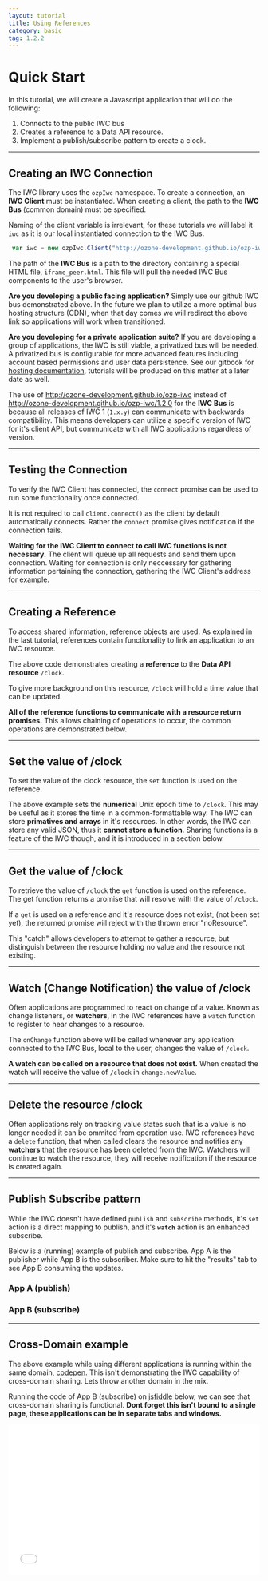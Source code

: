 ```yaml
---
layout: tutorial
title: Using References
category: basic
tag: 1.2.2
---
```


# Quick Start
In this tutorial, we will create a Javascript application that will do the following:

  1. Connects to the public IWC bus
  2. Creates a reference to a Data API resource.
  3. Implement a publish/subscribe pattern to create a clock.

***

## Creating an IWC Connection
The IWC library uses the `ozpIwc` namespace. To create a connection, an  
**IWC Client** must be instantiated. When creating a client, the path to the
**IWC Bus** (common domain) must be specified.

Naming of the client variable is irrelevant, for these tutorials we will label
it `iwc` as it is our local instantiated connection to the IWC Bus.

``` js
 var iwc = new ozpIwc.Client("http://ozone-development.github.io/ozp-iwc");
```

The path of the **IWC Bus** is a path to the directory containing a special HTML
file, `iframe_peer.html`. This file will pull the needed IWC Bus components to
the user's browser.

**Are you developing a public facing application?** Simply use our github IWC
bus demonstrated above. In the future we plan to utilize a more optimal bus
hosting structure (CDN), when that day comes we will redirect the above link so
applications will work when transitioned.

**Are you developing for a private application suite?** If you are developing a
group of applications, the IWC is still viable, a privatized bus will be needed.
A privatized bus is configurable for more advanced features including account
based permissions and user data persistence. See our gitbook for
[hosting documentation]({{site.baseurl}}/{{page.tag}}/gitbook/bus/overview.html), tutorials will
be produced on this matter at a later date as well.

The use of http://ozone-development.github.io/ozp-iwc instead of
http://ozone-development.github.io/ozp-iwc/1.2.0 for the **IWC Bus**  is because all
releases of IWC 1 (`1.x.y`) can communicate with backwards compatibility. This
means developers can utilize a specific version of IWC for it's client API, but
communicate with all IWC applications regardless of version.

***

## Testing the Connection
To verify the IWC Client has connected, the `connect` promise can be used to run some functionality once connected.

<p data-height="170" data-theme-id="0" data-slug-hash="bERzVV" data-default-tab="js" data-user="Kevin-K" class='codepen'></p>


It is not required to call `client.connect()` as the client by default
automatically connects. Rather the `connect` promise gives notification if
the connection fails.

**Waiting for the IWC Client to connect to call IWC functions is not necessary.**
The client will queue up all requests and send them upon connection. Waiting
for connection is only neccessary for gathering information pertaining the
connection, gathering the IWC Client's address for example.


***
## Creating a Reference
To access shared information, reference objects are used. As explained in the
last tutorial, references contain functionality to link an application to an
IWC resource.

<p data-height="250" data-theme-id="0" data-slug-hash="dGRaNa" data-default-tab="js" data-user="Kevin-K" class='codepen'></p>

The above code demonstrates creating a **reference** to the **Data API resource**
`/clock`.

To give more background on this resource, `/clock` will hold a time
value that can be updated.

**All of the reference functions to communicate with a resource return promises.**
This allows chaining of operations to occur, the common operations are
demonstrated below.

***

## Set the value of /clock
To set the value of the clock resource, the `set` function is used on the
reference.

<p data-height="250" data-theme-id="0" data-slug-hash="pgwGqp" data-default-tab="js" data-user="Kevin-K" class='codepen'></p>

The above example sets the **numerical** Unix epoch time to `/clock`. This may be
useful as it stores the time in a common-formattable way. The IWC can store
**primatives and arrays** in it's resources. In other words, the IWC can store
any valid JSON, thus it **cannot store a function**. Sharing functions is
a feature of the IWC though, and it is introduced in a section below.

***

## Get the value of /clock
To retrieve the value of `/clock` the `get` function is used on the reference.
The get function returns a promise that will resolve with the value of `/clock`.

<p data-height="250" data-theme-id="0" data-slug-hash="zrzQVy" data-default-tab="js" data-user="Kevin-K" class='codepen'></p>

If a `get` is used on a reference and it's resource does not exist, (not been
set yet), the returned promise will reject with the thrown error "noResource".

<p data-height="350" data-theme-id="0" data-slug-hash="pgwXvV" data-default-tab="js" data-user="Kevin-K" class='codepen'></p>

This "catch" allows developers to attempt to gather a resource, but distinguish
between the resource holding no value and the resource not existing.

***

## Watch (Change Notification) the value  of /clock
Often applications are programmed to react on change of a value. Known as
change listeners, or **watchers**, in the IWC references have a `watch` function
to register to hear changes to a resource.

<p data-height="350" data-theme-id="0" data-slug-hash="ZQydmd" data-default-tab="js" data-user="Kevin-K" class='codepen'></p>

The `onChange` function above will be called whenever any application connected
to the IWC Bus, local to the user, changes the value of `/clock`.

**A watch can be called on a resource that does not exist.** When created the
watch will receive the value of `/clock` in `change.newValue`.

***

## Delete the resource /clock
Often applications rely on tracking value states such that is a value is no
longer needed it can be ommited from operation use. IWC references have a
`delete` function, that when called clears the resource and notifies any
**watchers** that the resource has been deleted from the IWC. Watchers will
continue to watch the resource, they will receive notification if the resource
is created again.

<p data-height="250" data-theme-id="0" data-slug-hash="YwQmwE" data-default-tab="js" data-user="Kevin-K" class='codepen'></p>

***

## Publish Subscribe pattern
While the IWC doesn't have defined `publish` and `subscribe` methods, it's `set` action is a direct mapping to publish,
and it's **`watch`** action is an enhanced subscribe.

Below is a (running) example of publish  and subscribe. App A is the publisher
while App B is the subscriber. Make sure to hit the "results" tab to see App B
consuming the updates.

### App A (publish)
<p data-height="350" data-theme-id="0" data-slug-hash="VeWoPr" data-default-tab="js" data-user="Kevin-K" class='codepen'></p>


### App B (subscribe)
<p data-height="350" data-theme-id="0" data-slug-hash="XXgvgK" data-default-tab="js" data-user="Kevin-K" class='codepen'>

***

## Cross-Domain example
The above example while using different applications is running within the same
domain, [codepen](http://codepen.io/). This isn't demonstrating the IWC
capability of cross-domain sharing. Lets throw another domain in the mix.

Running the code of App B (subscribe) on [jsfiddle](https://jsfiddle.net/) below,
we can see that cross-domain sharing is functional. **Dont forget this isn't
bound to a single page, these applications can be in separate tabs and windows.**

<iframe width="100%" height="300" src="//jsfiddle.net/kjkelly/0upvjwp5/embedded/js,html,result/" allowfullscreen="allowfullscreen" frameborder="0"></iframe>
